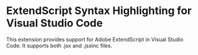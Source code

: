 # ExtendScript Syntax Highlighting for Visual Studio Code
This extension provides support for Adobe ExtendScript in Visual Studio Code.
It supports both .jsx and .jsxinc files.